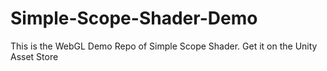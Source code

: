 # Simple-Scope-Shader-Demo
This is the WebGL Demo Repo of Simple Scope Shader. Get it on the Unity Asset Store
